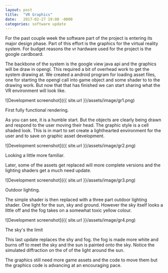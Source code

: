 ```yaml
---
layout: post
title:  "VR Graphics"
date:   2017-02-27 19:00 -0000
categories: software update
---
```


For the past couple week the software part of the project is entering its major design phase. Part of this effort is the graphics for the virtual reality system. For budget reasons the vr hardware used for the project is the google cardboard.

The backbone of the system is the google view java api and the graphics will be draw in opengl. This required a bit of overhead work to get the system drawing at. We created a android program for loading asset files, one for starting the opengl call into game object and some shader to to the drawing work. But now that that has finished we can start sharing what the VR environment will look like.

![Development screenshot]({{ site.url }}/assets/image/gr1.png)
<div class="caption">First fully functional rendering.</div>

As you can see, it is a humble start. But the objects are clearly being drawn and respond to the user moving their head.
The graphic style is a cell shaded look. This is in mart to set create a lighthearted environment for the user and to save on graphic asset development.

![Development screenshot]({{ site.url }}/assets/image/gr2.png)
<div class="caption">Looking a little more familiar.</div>

Later, some of the assets get replaced will more complete versions and the lighting shaders get a much need update.

![Development screenshot]({{ site.url }}/assets/image/gr3.png)
<div class="caption">Outdoor lighting.</div>

The simple shader is then replaced with a three part outdoor lighting shader. One light for the sun, sky and ground. However the sky itself looks a little off and the fog takes on a somewhat toxic yellow colour.

![Development screenshot]({{ site.url }}/assets/image/gr4.png)
<div class="caption">The sky's the limit</div>

This last update replaces the shy and fog. the fog is made more white and burns off to meet the sky and the sun is painted onto the sky. Notice the simulated diffraction on the of of the light around the sun.

The graphics still need more game assets and the code to move them but the graphics code is advancing at an encouraging pace.

